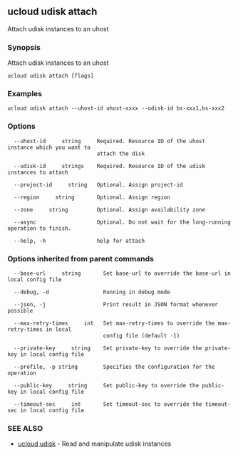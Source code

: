 

## ucloud udisk attach

Attach udisk instances to an uhost

### Synopsis

Attach udisk instances to an uhost

```
ucloud udisk attach [flags]
```

### Examples

```
ucloud udisk attach --uhost-id uhost-xxxx --udisk-id bs-xxx1,bs-xxx2
```

### Options

```
  --uhost-id     string     Required. Resource ID of the uhost instance which you want to
                            attach the disk 

  --udisk-id     strings    Required. Resource ID of the udisk instances to attach 

  --project-id     string   Optional. Assign project-id 

  --region     string       Optional. Assign region 

  --zone     string         Optional. Assign availability zone 

  --async                   Optional. Do not wait for the long-running operation to finish. 

  --help, -h                help for attach 

```

### Options inherited from parent commands

```
  --base-url     string       Set base-url to override the base-url in local config file 

  --debug, -d                 Running in debug mode 

  --json, -j                  Print result in JSON format whenever possible 

  --max-retry-times     int   Set max-retry-times to override the max-retry-times in local
                              config file (default -1) 

  --private-key     string    Set private-key to override the private-key in local config file 

  --profile, -p string        Specifies the configuration for the operation 

  --public-key     string     Set public-key to override the public-key in local config file 

  --timeout-sec     int       Set timeout-sec to override the timeout-sec in local config file 

```

### SEE ALSO

* [ucloud udisk](developer/cli/cmd/ucloud/udisk)	 - Read and manipulate udisk instances

